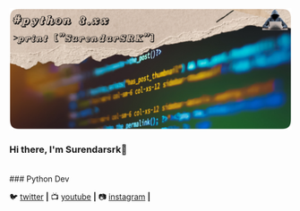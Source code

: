 <!--
**surendarsrk/surendarsrk** is a ✨ _special_ ✨ repository because its `README.md` (this file) appears on your GitHub profile.

Here are some ideas to get you started:

- 🔭 I’m currently working on ...
- 🌱 I’m currently learning ...
- 👯 I’m looking to collaborate on ...
- 🤔 I’m looking for help with ...
- 💬 Ask me about ...
- 📫 How to reach me: ...
- 😄 Pronouns: ...
- ⚡ Fun fact: ...
-->
![bg][banner]

### Hi there, I'm Surendarsrk👋
<br/>
### Python Dev

<br/>

🐦 [twitter][twitter] **|** 
📺 [youtube][youtube] **|** 
📷 [instagram][instagram] **|** 

[banner]: https://raw.githubusercontent.com/surendarsrk/surendarsrk/master/banner.png
[twitter]: https://twitter.com/surendarsrk
[youtube]: https://youtube.com/surendarsrk
[instagram]: https://instagram.com/surendarsrk
